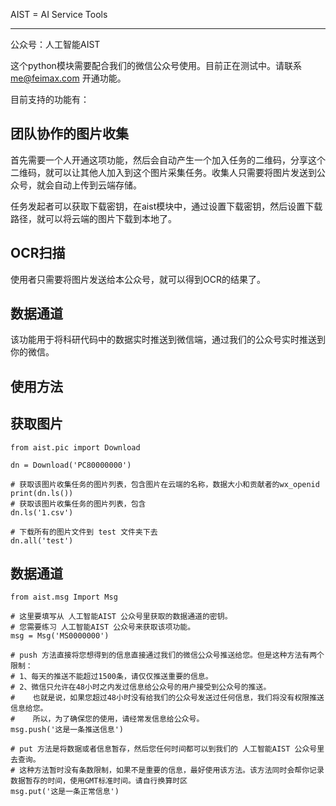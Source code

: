 AIST = AI Service Tools

------------

公众号：人工智能AIST

这个python模块需要配合我们的微信公众号使用。目前正在测试中。请联系 me@feimax.com 开通功能。


目前支持的功能有：

团队协作的图片收集
-----
首先需要一个人开通这项功能，然后会自动产生一个加入任务的二维码，分享这个二维码，就可以让其他人加入到这个图片采集任务。收集人只需要将图片发送到公众号，就会自动上传到云端存储。

任务发起者可以获取下载密钥，在aist模块中，通过设置下载密钥，然后设置下载路径，就可以将云端的图片下载到本地了。


OCR扫描
-----
使用者只需要将图片发送给本公众号，就可以得到OCR的结果了。


数据通道
-----
该功能用于将科研代码中的数据实时推送到微信端，通过我们的公众号实时推送到你的微信。


使用方法
----------
获取图片
------------
```
from aist.pic import Download

dn = Download('PC80000000')

# 获取该图片收集任务的图片列表，包含图片在云端的名称，数据大小和贡献者的wx_openid
print(dn.ls())
# 获取该图片收集任务的图片列表，包含
dn.ls('1.csv')

# 下载所有的图片文件到 test 文件夹下去
dn.all('test')
```

数据通道
-----------
```
from aist.msg Import Msg

# 这里要填写从 人工智能AIST 公众号里获取的数据通道的密钥。
# 您需要练习 人工智能AIST 公众号来获取该项功能。
msg = Msg('MS0000000')

# push 方法直接将您想得到的信息直接通过我们的微信公众号推送给您。但是这种方法有两个限制：
# 1、每天的推送不能超过1500条，请仅仅推送重要的信息。
# 2、微信只允许在48小时之内发过信息给公众号的用户接受到公众号的推送。
#    也就是说，如果您超过48小时没有给我们的公众号发送过任何信息，我们将没有权限推送信息给您。
#    所以，为了确保您的使用，请经常发信息给公众号。
msg.push('这是一条推送信息')

# put 方法是将数据或者信息暂存，然后您任何时间都可以到我们的 人工智能AIST 公众号里去查询。
# 这种方法暂时没有条数限制，如果不是重要的信息，最好使用该方法。该方法同时会帮你记录数据暂存的时间，使用GMT标准时间。请自行换算时区
msg.put('这是一条正常信息')
```
